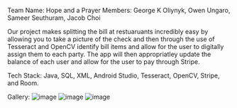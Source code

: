 Team Name: Hope and a Prayer
Members: George K Oliynyk, Owen Ungaro, Sameer Seuthuram, Jacob Choi

Our project makes splitting the bill at restuaruants incredibly easy by allowing you to take a picture of the check and then 
through the use of Tesseract and OpenCV identify bill items and allow for the user to digitally assign them to each party. The
app will then appropriatley update the balance of each user and allow for the user to pay through Stripe.

Tech Stack: Java, SQL, XML, Android Studio, Tesseract, OpenCV, Stripe, and Room.

Gallery:
![image](https://github.com/user-attachments/assets/c218b377-937e-442a-970e-5c94807fd52f)
![image](https://github.com/user-attachments/assets/64dab9fd-c9f9-41f7-8974-10a433ee921c)
![image](https://github.com/user-attachments/assets/5b80496c-8643-4aff-8ab2-4b2fa989ead0)




